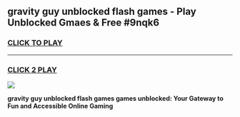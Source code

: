 
## gravity guy unblocked flash games - Play Unblocked Gmaes & Free #9nqk6
<h3>
<a href="https://premium.freeplayer.one?title=gravity_guy_unblocked_flash_games&ref=03M">CLICK TO PLAY</a></h3>
<hr>

<h3>
<a href="https://premium.freeplayer.one?title=gravity_guy_unblocked_flash_games&ref=03M">CLICK 2 PLAY</a>
  
</h3>

<a href="https://premium.freeplayer.one?title=gravity_guy_unblocked_flash_games&ref=03M"><img src="https://clearcache.store/games.png"></a>


**gravity guy unblocked flash games games unblocked: Your Gateway to Fun and Accessible Online Gaming**
